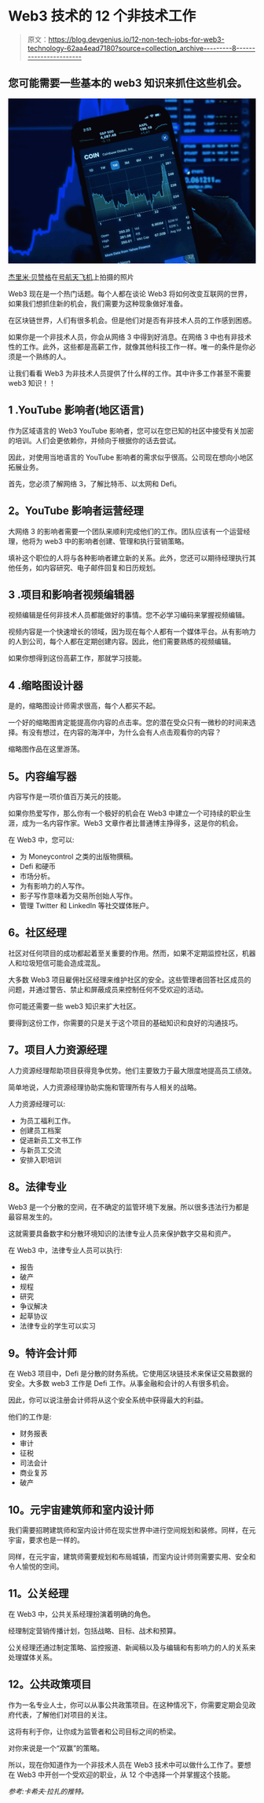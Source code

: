 # Web3 技术的 12 个非技术工作

> 原文：<https://blog.devgenius.io/12-non-tech-jobs-for-web3-technology-62aa4ead7180?source=collection_archive---------8----------------------->

## 您可能需要一些基本的 web3 知识来抓住这些机会。

![](img/c832fb3cc4f78fb94b4706ed8746e887.png)

[杰里米·贝赞格](https://unsplash.com/@unarchive?utm_source=medium&utm_medium=referral)在[号航天飞机](https://unsplash.com?utm_source=medium&utm_medium=referral)上拍摄的照片

Web3 现在是一个热门话题。每个人都在谈论 Web3 将如何改变互联网的世界，如果我们想抓住新的机会，我们需要为这种现象做好准备。

在区块链世界，人们有很多机会。但是他们对是否有非技术人员的工作感到困惑。

如果你是一个非技术人员，你会从网络 3 中得到好消息。在网络 3 中也有非技术性的工作。此外，这些都是高薪工作，就像其他科技工作一样。唯一的条件是你必须是一个熟练的人。

让我们看看 Web3 为非技术人员提供了什么样的工作。其中许多工作甚至不需要 web3 知识！！

## **1 .YouTube 影响者(地区语言)**

作为区域语言的 Web3 YouTube 影响者，您可以在您已知的社区中接受有关加密的培训。人们会更依赖你，并倾向于根据你的话去尝试。

因此，对使用当地语言的 YouTube 影响者的需求似乎很高。公司现在想向小地区拓展业务。

首先，您必须了解网络 3，了解比特币、以太网和 Defi。

## **2。YouTube 影响者运营经理**

大网络 3 的影响者需要一个团队来顺利完成他们的工作。团队应该有一个运营经理，他将为 web3 中的影响者创建、管理和执行营销策略。

填补这个职位的人将与各种影响者建立新的关系。此外，您还可以期待经理执行其他任务，如内容研究、电子邮件回复和日历规划。

## **3 .项目和影响者视频编辑器**

视频编辑是任何非技术人员都能做好的事情。您不必学习编码来掌握视频编辑。

视频内容是一个快速增长的领域，因为现在每个人都有一个媒体平台。从有影响力的人到公司，每个人都在定期创建内容。因此，他们需要熟练的视频编辑。

如果你想得到这份高薪工作，那就学习技能。

## **4 .缩略图设计器**

是的，缩略图设计师需求很高，每个人都买不起。

一个好的缩略图肯定能提高你内容的点击率。您的潜在受众只有一微秒的时间来选择。有没有想过，在内容的海洋中，为什么会有人点击观看你的内容？

缩略图作品在这里游荡。

## **5。内容编写器**

内容写作是一项价值百万美元的技能。

如果你热爱写作，那么你有一个极好的机会在 Web3 中建立一个可持续的职业生涯，成为一名内容作家。Web3 文章作者比普通博主挣得多，这是你的机会。

在 Web3 中，您可以:

*   为 Moneycontrol 之类的出版物撰稿。
*   Defi 和硬币
*   市场分析。
*   为有影响力的人写作。
*   影子写作意味着为交易所创始人写作。
*   管理 Twitter 和 LinkedIn 等社交媒体账户。

## **6。社区经理**

社区对任何项目的成功都起着至关重要的作用。然而，如果不定期监控社区，机器人和垃圾短信可能会造成混乱。

大多数 Web3 项目雇佣社区经理来维护社区的安全。这些管理者回答社区成员的问题，并通过警告、禁止和屏蔽成员来控制任何不受欢迎的活动。

你可能还需要一些 web3 知识来扩大社区。

要得到这份工作，你需要的只是关于这个项目的基础知识和良好的沟通技巧。

## **7。项目人力资源经理**

人力资源经理帮助项目获得竞争优势。他们主要致力于最大限度地提高员工绩效。

简单地说，人力资源经理协助实施和管理所有与人相关的战略。

人力资源经理可以:

*   为员工福利工作。
*   创建员工档案
*   促进新员工文书工作
*   与新员工交流
*   安排入职培训

## **8。法律专业**

Web3 是一个分散的空间，在不确定的监管环境下发展。所以很多违法行为都是最容易发生的。

这就需要具备数字和分散环境知识的法律专业人员来保护数字交易和资产。

在 Web3 中，法律专业人员可以执行:

*   报告
*   破产
*   规程
*   研究
*   争议解决
*   起草协议
*   法律专业的学生可以实习

## **9。特许会计师**

在 Web3 项目中，Defi 是分散的财务系统。它使用区块链技术来保证交易数据的安全。大多数 web3 工作是 Defi 工作。从事金融和会计的人有很多机会。

因此，你可以说注册会计师将从这个安全系统中获得最大的利益。

他们的工作是:

*   财务报表
*   审计
*   征税
*   司法会计
*   商业复苏
*   破产

## **10。元宇宙建筑师和室内设计师**

我们需要招聘建筑师和室内设计师在现实世界中进行空间规划和装修。同样，在元宇宙，要求也是一样的。

同样，在元宇宙，建筑师需要规划和布局城镇，而室内设计师则需要实用、安全和令人愉悦的空间。

## **11。公关经理**

在 Web3 中，公共关系经理扮演着明确的角色。

经理制定营销传播计划，包括战略、目标、战术和预算。

公关经理还通过制定策略、监控报道、新闻稿以及与编辑和有影响力的人的关系来处理媒体关系。

## **12。公共政策项目**

作为一名专业人士，你可以从事公共政策项目。在这种情况下，你需要定期会见政府代表，了解他们对项目的关注。

这将有利于你，让你成为监管者和公司目标之间的桥梁。

对你来说是一个“双赢”的策略。

所以，现在你知道作为一个非技术人员在 Web3 技术中可以做什么工作了。要想在 Web3 中开创一个受欢迎的职业，从 12 个中选择一个并掌握这个技能。

*参考:卡希夫·拉扎的推特。*